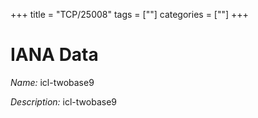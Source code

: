 +++
title = "TCP/25008"
tags = [""]
categories = [""]
+++

# IANA Data

_Name:_ icl-twobase9

_Description:_ icl-twobase9

